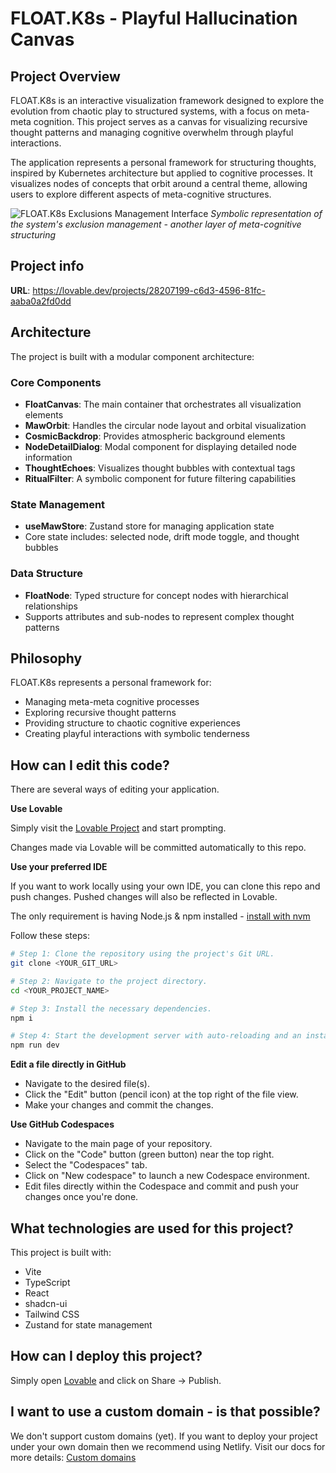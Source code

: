 
# FLOAT.K8s - Playful Hallucination Canvas

## Project Overview

FLOAT.K8s is an interactive visualization framework designed to explore the evolution from chaotic play to structured systems, with a focus on meta-meta cognition. This project serves as a canvas for visualizing recursive thought patterns and managing cognitive overwhelm through playful interactions.

The application represents a personal framework for structuring thoughts, inspired by Kubernetes architecture but applied to cognitive processes. It visualizes nodes of concepts that orbit around a central theme, allowing users to explore different aspects of meta-cognitive structures.

![FLOAT.K8s Exclusions Management Interface](public/lovable-uploads/6a55cb65-f0df-4c55-9381-c975e297066b.png)
*Symbolic representation of the system's exclusion management - another layer of meta-cognitive structuring*

## Project info

**URL**: https://lovable.dev/projects/28207199-c6d3-4596-81fc-aaba0a2fd0dd

## Architecture

The project is built with a modular component architecture:

### Core Components

- **FloatCanvas**: The main container that orchestrates all visualization elements
- **MawOrbit**: Handles the circular node layout and orbital visualization
- **CosmicBackdrop**: Provides atmospheric background elements
- **NodeDetailDialog**: Modal component for displaying detailed node information
- **ThoughtEchoes**: Visualizes thought bubbles with contextual tags
- **RitualFilter**: A symbolic component for future filtering capabilities

### State Management

- **useMawStore**: Zustand store for managing application state
- Core state includes: selected node, drift mode toggle, and thought bubbles

### Data Structure

- **FloatNode**: Typed structure for concept nodes with hierarchical relationships
- Supports attributes and sub-nodes to represent complex thought patterns

## Philosophy

FLOAT.K8s represents a personal framework for:
- Managing meta-meta cognitive processes
- Exploring recursive thought patterns
- Providing structure to chaotic cognitive experiences
- Creating playful interactions with symbolic tenderness

## How can I edit this code?

There are several ways of editing your application.

**Use Lovable**

Simply visit the [Lovable Project](https://lovable.dev/projects/28207199-c6d3-4596-81fc-aaba0a2fd0dd) and start prompting.

Changes made via Lovable will be committed automatically to this repo.

**Use your preferred IDE**

If you want to work locally using your own IDE, you can clone this repo and push changes. Pushed changes will also be reflected in Lovable.

The only requirement is having Node.js & npm installed - [install with nvm](https://github.com/nvm-sh/nvm#installing-and-updating)

Follow these steps:

```sh
# Step 1: Clone the repository using the project's Git URL.
git clone <YOUR_GIT_URL>

# Step 2: Navigate to the project directory.
cd <YOUR_PROJECT_NAME>

# Step 3: Install the necessary dependencies.
npm i

# Step 4: Start the development server with auto-reloading and an instant preview.
npm run dev
```

**Edit a file directly in GitHub**

- Navigate to the desired file(s).
- Click the "Edit" button (pencil icon) at the top right of the file view.
- Make your changes and commit the changes.

**Use GitHub Codespaces**

- Navigate to the main page of your repository.
- Click on the "Code" button (green button) near the top right.
- Select the "Codespaces" tab.
- Click on "New codespace" to launch a new Codespace environment.
- Edit files directly within the Codespace and commit and push your changes once you're done.

## What technologies are used for this project?

This project is built with:

- Vite
- TypeScript
- React
- shadcn-ui
- Tailwind CSS
- Zustand for state management

## How can I deploy this project?

Simply open [Lovable](https://lovable.dev/projects/28207199-c6d3-4596-81fc-aaba0a2fd0dd) and click on Share -> Publish.

## I want to use a custom domain - is that possible?

We don't support custom domains (yet). If you want to deploy your project under your own domain then we recommend using Netlify. Visit our docs for more details: [Custom domains](https://docs.lovable.dev/tips-tricks/custom-domain/)
